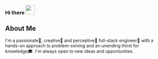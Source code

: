 ### Hi there <img src="https://raw.githubusercontent.com/MartinHeinz/MartinHeinz/master/wave.gif" width="30px">


## About Me


I'm a passionate🥇, creative🎨 and perceptive🔭 full-stack engineer🔧 with a hands-on approach to problem-solving and an unending thirst for knowledge🎓. I'm always open to new ideas and opportunities.
